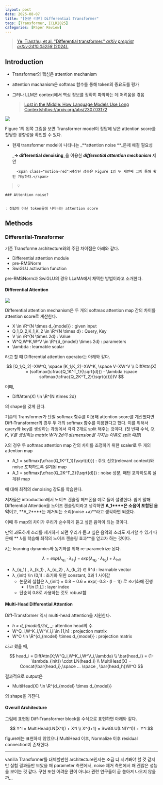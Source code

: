 ```yaml
---
layout: post
date: 2025-08-07
title: "[논문 리뷰] Differential Transformer"
tags: [Transformer, ICLR2025]
categories: [Paper Review]
---
```


> [Ye, Tianzhu, et al. "Differential transformer." ](https://arxiv.org/abs/2410.05258)[_arXiv preprint arXiv:2410.05258_](https://arxiv.org/abs/2410.05258)[ (2024).](https://arxiv.org/abs/2410.05258)



## Introduction

- Transformer의 핵심은 attention mechanism
- attention machanism은 softmax 함수를 통해 token의 중요도를 평가
- 그러나 LLM은 context에서 핵심 정보를 정확히 파악하는 데 어려움을 겪음

	> [Lost in the Middle: How Language Models Use Long Contextshttps://arxiv.org/abs/2307.03172](https://arxiv.org/abs/2307.03172)


![](https://prod-files-secure.s3.us-west-2.amazonaws.com/542b861c-36a8-4051-84e5-8804b6728dba/9083ea56-691a-4752-ae26-47f403431ac8/image.png?X-Amz-Algorithm=AWS4-HMAC-SHA256&X-Amz-Content-Sha256=UNSIGNED-PAYLOAD&X-Amz-Credential=ASIAZI2LB466UIBIHD24%2F20250830%2Fus-west-2%2Fs3%2Faws4_request&X-Amz-Date=20250830T090104Z&X-Amz-Expires=3600&X-Amz-Security-Token=IQoJb3JpZ2luX2VjEHkaCXVzLXdlc3QtMiJGMEQCIGjoMCCfcrv1ZtYJA6Xab8V3n1lOO0v3guHLKC09EIo5AiAIXJmB%2BnzADGt5ZYhLv5njUr%2BKJ8oyUnlrZRNkkQV%2BciqIBAjS%2F%2F%2F%2F%2F%2F%2F%2F%2F%2F8BEAAaDDYzNzQyMzE4MzgwNSIMJqrmK8xTfF5jJ%2BXvKtwD1h1pOxztWHsCxT1nkjHQUfgzIW%2Ff0zt9q%2B8xL%2Bv0UaUVT0VkQtIxzRdRdaSCOSmSX%2BoZ%2FgMRjNxzzoCpPqcTgTVu0shUbijQ%2BWcn3G%2BBleqdgWEzC1IoaRMl9sjdNgveu36HA6BByNEyQ%2BNaL66cS41eK8q%2Fk378x3F2f2fUQ1aRTH%2FncKzBpoal9Q2JMvW%2BjGT2C0urkVZTeIAGG8DiIQ%2F7tJMhtEGmGG1OlqXiI05FtCNFL048JKS8N0qgyD%2FqpHozrM5KqgtTCXbAKWcwCwjHrEtEi%2FZzjbwHzuAzdz%2Bk1277T2vMQTjPLFLBzGLHNhAD6CjTzymOwlRe2hIRkyWVwj3%2B1JQtc39UJUVu0itiRsNPcZ7zmCSQMIYZpukabiYp7UqUNE8WdttOyY5Am%2BXQkl3hP6m4SpNYPDd6lY1kuTVmkqAgxcmDltP0GzIl1yzkR9I66fyYySILPnRqrTU8bgljnKOT07OxnQYnr42YUx%2BG%2F%2BzDHaGqOdMHD9RsGxZ49tNBclV%2Bwup5slVz3O6VnzaUe6G6ZyF%2FWFebLtur4rHt7bfmPLJe9U%2BnvCrhsJANHyWQDa%2BHYLcnI%2BPW0MmTT6XpICcf6uJb34nAkuEh9%2Bvyb4IHSzAHM3Qwr%2FHKxQY6pgE%2F%2BrmNEJuwigDTNZ9S1%2BZAaww5dyREvarODIafZfOQgSQ1kheVjLhOn0g2UTLJjha1clN38pMxwlwKvn0Hqcha0xzx7OxX9Z9iBxhi74sZnqrDWaqFkn1brOUNHBlnTrqgRYyx1hWaRca2sJFmLMhyjS6A1EfJmntYT9BxEnUWyudmNln9GyCM4zqfqS%2FP3bV%2BXWDMyvIbyV2znYJ%2FL7fqhQZ%2F8EOy&X-Amz-Signature=a8a8805e572585fd27f2cdf502db542d65179fee72ca07148ed997877c0e4b18&X-Amz-SignedHeaders=host&x-amz-checksum-mode=ENABLED&x-id=GetObject)


Figure 1의 왼쪽 그림을 보면 Transformer model이 정답에 낮은 attention score를 할당한 경향성을 확인할 수 있다.

- 현재 transformer model에 나타나는 _**attention noise **_문제 해결 필요성

	_**→ differential denoising**_을 이용한 _**differential attention mechanism**_ 제안


		<span class="notion-red">향상된 성능은 Figure 1의 두 세번째 그림 통해 확인 가능하다.</span>


> 💡 


	### Attention noise?


	: 정답이 아닌 token들에 나타나는 attention score



## Methods



### Differential-Transformer


기존 Transforme architecture와의 주된 차이점은 아래와 같다.

- Differential attention module
- pre-RMSNorm
- SwiGLU activation function

pre-RMSNorm과 SwiGLU의 경우 LLaMA에서 채택한 방법이라고 소개한다.



#### Differential Attention


![](https://prod-files-secure.s3.us-west-2.amazonaws.com/542b861c-36a8-4051-84e5-8804b6728dba/116d70b2-1963-4810-9167-f4c7d8a06e8f/image.png?X-Amz-Algorithm=AWS4-HMAC-SHA256&X-Amz-Content-Sha256=UNSIGNED-PAYLOAD&X-Amz-Credential=ASIAZI2LB466UIBIHD24%2F20250830%2Fus-west-2%2Fs3%2Faws4_request&X-Amz-Date=20250830T090104Z&X-Amz-Expires=3600&X-Amz-Security-Token=IQoJb3JpZ2luX2VjEHkaCXVzLXdlc3QtMiJGMEQCIGjoMCCfcrv1ZtYJA6Xab8V3n1lOO0v3guHLKC09EIo5AiAIXJmB%2BnzADGt5ZYhLv5njUr%2BKJ8oyUnlrZRNkkQV%2BciqIBAjS%2F%2F%2F%2F%2F%2F%2F%2F%2F%2F8BEAAaDDYzNzQyMzE4MzgwNSIMJqrmK8xTfF5jJ%2BXvKtwD1h1pOxztWHsCxT1nkjHQUfgzIW%2Ff0zt9q%2B8xL%2Bv0UaUVT0VkQtIxzRdRdaSCOSmSX%2BoZ%2FgMRjNxzzoCpPqcTgTVu0shUbijQ%2BWcn3G%2BBleqdgWEzC1IoaRMl9sjdNgveu36HA6BByNEyQ%2BNaL66cS41eK8q%2Fk378x3F2f2fUQ1aRTH%2FncKzBpoal9Q2JMvW%2BjGT2C0urkVZTeIAGG8DiIQ%2F7tJMhtEGmGG1OlqXiI05FtCNFL048JKS8N0qgyD%2FqpHozrM5KqgtTCXbAKWcwCwjHrEtEi%2FZzjbwHzuAzdz%2Bk1277T2vMQTjPLFLBzGLHNhAD6CjTzymOwlRe2hIRkyWVwj3%2B1JQtc39UJUVu0itiRsNPcZ7zmCSQMIYZpukabiYp7UqUNE8WdttOyY5Am%2BXQkl3hP6m4SpNYPDd6lY1kuTVmkqAgxcmDltP0GzIl1yzkR9I66fyYySILPnRqrTU8bgljnKOT07OxnQYnr42YUx%2BG%2F%2BzDHaGqOdMHD9RsGxZ49tNBclV%2Bwup5slVz3O6VnzaUe6G6ZyF%2FWFebLtur4rHt7bfmPLJe9U%2BnvCrhsJANHyWQDa%2BHYLcnI%2BPW0MmTT6XpICcf6uJb34nAkuEh9%2Bvyb4IHSzAHM3Qwr%2FHKxQY6pgE%2F%2BrmNEJuwigDTNZ9S1%2BZAaww5dyREvarODIafZfOQgSQ1kheVjLhOn0g2UTLJjha1clN38pMxwlwKvn0Hqcha0xzx7OxX9Z9iBxhi74sZnqrDWaqFkn1brOUNHBlnTrqgRYyx1hWaRca2sJFmLMhyjS6A1EfJmntYT9BxEnUWyudmNln9GyCM4zqfqS%2FP3bV%2BXWDMyvIbyV2znYJ%2FL7fqhQZ%2F8EOy&X-Amz-Signature=12fac241f8f0901b306d2aaf1c2235bdf518cdaf660985c0b36ab9b8edad78d6&X-Amz-SignedHeaders=host&x-amz-checksum-mode=ENABLED&x-id=GetObject)


Differential attention mechanism은 두 개의 softmax attention map 간의 차이를 attention score로 계산한다.

- X \in \R^{N \times d\_{model}} : given input
- Q\_1,Q\_2,K\_1,K\_2 \in \R^{N \times d} : Query, Key
- V \in \R^{N \times 2d} : Value
- W^Q,W^K,W^V \in \R^{d\_{model} \times 2d} : parameters
- \lambda : learnable scalar

라고 할 때 Differential attention operator는 아래와 같다.


$$
[Q_1;Q_2]=XW^Q, \space [K_1;K_2]=XW^K, \space V=XW^V \\
DiffAttn(X) = (softmax(\cfrac{Q_1K^T_1}{\sqrt{d}}) - \lambda \space softmax(\cfrac{Q_2K^T_2}{\sqrt{d}}))V
$$


이때,

- DiffAtten(X) \in \R^{N \times 2d}

의 shape을 갖게 된다.


기존의 Transformer가 단일 softmax 함수를 이용해 attention score를 계산했다면 Diff-Transformer의 경우 두 개의 softmax 함수를 이용한다고 했다. 이를 위해서 query와 key를 생성하는 과정에서 각각 2개로 split 해주는 것이다. <span class="notion-red">(첫 번째 수식, </span><span class="notion-red">_Q, K, V를 생성하는 matrix W가 2d의 dismension을 가지는 이유도 split 때문_</span><span class="notion-red">)</span>


 λ의 경우 두 softmax attention map 간의 차이를 조정하기 위한 scaler로 두 개의 attention map

- A\_1 = softmax(\cfrac{Q\_1K^T\_1}{\sqrt{d}}) : 주요 신호(relevant context)와 noise 포착하도록 설계된 map
- A\_1 = softmax(\cfrac{Q\_2K^T\_2}{\sqrt{d}}) : noise 성분, 패턴 포착하도록 설계된 map 

에 대해 최적의 denoising 강도를 학습한다.


저자들은 introduction에서 노이즈 캔슬링 헤드폰을 예로 들어 설명한다. 쉽게 말해 Differential Attention을 노이즈 캔슬링이라고 생각하면 **A\_1****은 소음이 포함된 음악**이고, **A\_2****는 제거되는 소리(noise +a)**라고 생각하면 되겠다. 


이때 두 map의 차이가 우리가 순수하게 듣고 싶은 음악이 되는 것이다. 


만약 과도하게 소리를 제거하게 되면 우리가 듣고 싶은 음악의 소리도 제거할 수 있기 때문에 ** λ를 학습해 최적의 노이즈 캔슬링 효과**를 얻고자 하는 것이다.


λ는 learning dynamics와 동기화를 위해 re-parametrize 된다.


$$
\lambda = exp(\lambda_{q_1} \cdot \lambda_{k_1}) - exp(\lambda_{q_2} \cdot \lambda_{k_2}) + \lambda_{init}
$$

- λ\_{q\_1} , λ\_{k\_1} , λ\_{q\_2} , λ\_{k\_2} ∈ R^d : learnable vector
- λ\_{init} \in (0,1) : 초기화 위한 constant, 0과 1 사이값
	- 논문의 실험은 λ\_{init} = 0.8 − 0.6 × exp(−0.3 · (l − 1)) 로 초기화해 진행
		- l \in [1,L] : layer index
	- 단순히 0.8로 사용하는 것도 robust함


#### **Multi-Head Differential Attention**


Diff-Transformer 역시 multi-head attention을 지원한다.

- _h = d\_{model}/2d__ _: attention head의 수
- W^Q\_i,W^K\_i,W^V\_i,i \in [1,h] : projection matrix
- W^O \in \R^{d\_{model} \times d\_{model}} : projection matrix

라고 했을 때,


$$
head_i = DiffAttn(X;W^Q_i,W^K_i,W^V_i,\lambda) \\
\bar{head_i} = (1-\lambda_{init}) \cdot LN(head_i) \\
MultiHead(X) = Concat(\bar{head_i},\space ... \space , \bar{head_h})W^O
$$


결과적으로 output은

- MultiHead(X) \in \R^{d\_{model} \times d\_{model}}

의 shape을 가진다.



#### Overall Architecture


그림에 표현된 Diff-Transformer block을 수식으로 표현하면 아래와 같다.


$$
Y^l = MultiHead(LN(X^l)) + X^l \\
X^{l+1} = SwiGLU(LN(Y^l)) + Y^l
$$


figure에는 표현하지 않았으나 MultiHead 이후, Normalize 이후 residual connection이 존재한다.


---


vanilla Transformer를 대체할만한 architecture인지는 조금 더 지켜봐야 할 것 같지만 실험 결과들만 보았을 때 parameter 측면에서, noise 제거 측면에서 꽤 괜찮은 성능을 보이는 것 같다. 구현 또한 어려운 편이 아니라 관련 연구들이 곧 쏟아져 나오지 않을까,,,

